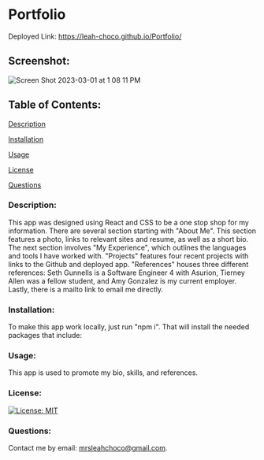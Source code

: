 # Portfolio

Deployed Link: https://leah-choco.github.io/Portfolio/

## Screenshot: 
![Screen Shot 2023-03-01 at 1 08 11 PM](https://user-images.githubusercontent.com/109236891/222240655-d9ab058a-1c48-41b0-9ee7-16fc030b8eda.png)

## Table of Contents:

[Description](#Description)

[Installation](#Installation)

[Usage](#Usage)

[License](#License)

[Questions](#Questions)

### Description:
This app was designed using React and CSS to be a one stop shop for my information. There are several section starting with "About Me". This section features a photo, links to relevant sites and resume, as well as a short bio. The next section involves "My Experience", which outlines the languages and tools I have worked with. "Projects" features four recent projects with links to the Github and deployed app. "References" houses three different references: Seth Gunnells is a Software Engineer 4 with Asurion, Tierney Allen was a fellow student, and Amy Gonzalez is my current employer. Lastly, there is a mailto link to email me directly.

### Installation:
To make this app work locally, just run "npm i". That will install the needed packages that include: 

### Usage:
This app is used to promote my bio, skills, and references. 

### License:

[![License: MIT](https://img.shields.io/badge/License-MIT-yellow.svg)](https://opensource.org/licenses/MIT)

### Questions:

Contact me by email: mrsleahchoco@gmail.com.
